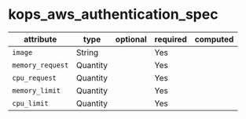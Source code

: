 # kops_aws_authentication_spec

| attribute | type | optional | required | computed |
| --- | --- | --- | --- | --- |
| `image` | String |  | Yes |  |
| `memory_request` | Quantity |  | Yes |  |
| `cpu_request` | Quantity |  | Yes |  |
| `memory_limit` | Quantity |  | Yes |  |
| `cpu_limit` | Quantity |  | Yes |  |
